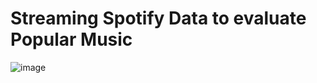 # Streaming Spotify Data to evaluate Popular Music


![image](https://user-images.githubusercontent.com/48931878/116897225-042efe00-ac03-11eb-945f-fa682384f6be.png)
